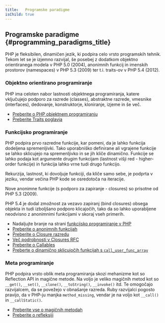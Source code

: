 ```yaml
---
title:   Programske paradigme
isChild: true
---
```


## Programske paradigme {#programming_paradigms_title}

PHP je fleksibilen, dinamičen jezik, ki podpira celo vrsto programskih tehnik. Tekom let se je izjemno razvijal, 
še posebej z dodatkom objektno orientiranega modela v PHP 5.0 (2004), anonimnih funkcij in imenskih prostorov (namespaces) 
v PHP 5.3 (2009) ter t.i. traits-ov v PHP 5.4 (2012).

### Objektno orientirano programiranje

PHP ima celoten nabor lastnosti objektnega programiranja, katere vključujejo podporo za razrede (classes), abstraktne razrede, 
vmesnike (interfaces), dedovanje, konstruktorje, kloniranje, izjeme in še več.

* [Preberite o PHP objektnem programiranju][oop]
* [Preberite Traits poglavja][traits]

### Funkcijsko programiranje

PHP podpira prvo razredne funkcije, kar pomeni, da je lahko funkcija dodeljena spremenljivki. Tako uporabniško definirane ali
vgrajene funkcije se lahko sklicujejo na spremenljivko in se jih kliče dinamično. Funkcije se lahko podaja kot argumente drugim
funkcijam (lastnost višji red - higher-order funkcije) in funkcija lahko vrne tudi drugo funkcijo.

Rekurzija, lastnost, ki dovoljuje funkciji, da kliče samo sebe, je podprta v jeziku, vendar večina PHP kode se osredotoča na
iteracije.

Nove anonimne funkcije (s podporo za zapiranje - closures) so prisotne od PHP 5.3 (2009).

PHP 5.4 je dodal zmožnost za vezavo zapiranj (bind closures) obsega objekta in tudi izboljšano podporo klicajočih, tako da
so lahko uporabljene neodvisno z anonimnimi funkcijami v skoraj vseh primerih.

* Nadaljujte branje na strani [funkcijsko programiranje v PHP](/pages/Functional-Programming.html)
* [Preberite o anonimnih funkcijah][anonymous-functions]
* [Preberite o Closure razredu][closure-class]
* [Več podrobnosti v Closures RFC][closures-rfc]
* [Preberite o Callables][callables]
* [Preberte o dinamično sklicujočih funkcijah s `call_user_func_array`][call-user-func-array]

### Meta programiranje

PHP podpira vrsto oblik meta programiranja skozi mehanizme kot so Reflection API in magične metode. Na voljo je veliko
magičnih metod kot so `__get()`, `__set()`, `__clone()`, `__toString()`, `__invoke()` itd. Te omogočajo
razvijalcem, da se povežejo v obnašanje razreda. Ruby razvijalci pogosto pravijo, da v PHP-ju manjka `method_missing`, vendar je na voljo
kot `__call()` in `__callStatic()`.

* [Preberite vse o magičnih metodah][magic-methods]
* [Preberite o refleksiji][reflection]

[namespaces]: http://php.net/manual/en/language.namespaces.php
[overloading]: http://php.net/manual/en/language.oop5.overloading.php
[oop]: http://www.php.net/manual/en/language.oop5.php
[anonymous-functions]: http://www.php.net/manual/en/functions.anonymous.php
[closure-class]: http://php.net/manual/en/class.closure.php
[callables]: http://php.net/manual/en/language.types.callable.php
[magic-methods]: http://php.net/manual/en/language.oop5.magic.php
[reflection]: http://www.php.net/manual/en/intro.reflection.php
[traits]: http://www.php.net/traits
[call-user-func-array]: http://php.net/manual/en/function.call-user-func-array.php
[closures-rfc]: https://wiki.php.net/rfc/closures
